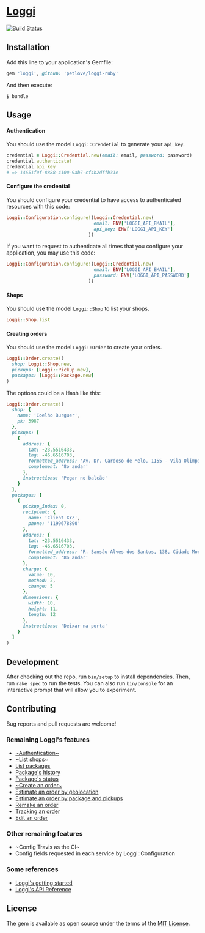 # [Loggi](https://github.com/petlove/loggi-ruby)

[![Build Status](https://travis-ci.org/petlove/loggi-ruby.svg?branch=master)](https://travis-ci.org/petlove/loggi-ruby)

## Installation

Add this line to your application's Gemfile:

```ruby
gem 'loggi', github: 'petlove/loggi-ruby'
```

And then execute:

    $ bundle

## Usage

#### Authentication
You should use the model `Loggi::Crendetial` to generate your `api_key`.
```ruby
credential = Loggi::Credential.new(email: email, password: password)
credential.authenticate!
credential.api_key
# => 14651f0f-8888-4100-9ab7-cf4b2dffb31e
```

#### Configure the credential
You should configure your credential to have access to authenticated resources with this code:
```ruby
Loggi::Configuration.configure!(Loggi::Credential.new(
                                email: ENV['LOGGI_API_EMAIL'],
                                api_key: ENV['LOGGI_API_KEY']
                              ))
```

If you want to request to authenticate all times that you configure your application, you may use this code:
```ruby
Loggi::Configuration.configure!(Loggi::Credential.new(
                                email: ENV['LOGGI_API_EMAIL'],
                                password: ENV['LOGGI_API_PASSWORD']
                              ))
```

#### Shops
You should use the model `Loggi::Shop` to list your shops.
```ruby
Loggi::Shop.list
```

#### Creating orders
You should use the model `Loggi::Order` to create your orders.
```ruby
Loggi::Order.create!(
  shop: Loggi::Shop.new,
  pickups: [Loggi::Pickup.new],
  packages: [Loggi::Package.new]
)
```

The options could be a Hash like this:
```ruby
Loggi::Order.create!(
  shop: {
    name: 'Coelho Burguer',
    pk: 3987
  },
  pickups: [
    {
      address: {
        lat: -23.5516433,
        lng: -46.6516703,
        formatted_address: 'Av. Dr. Cardoso de Melo, 1155 - Vila Olimpia, São Paulo - SP, 04548-004, Brazil',
        complement: '8o andar'
      },
      instructions: 'Pegar no balcão'
    }
  ],
  packages: [
    {
      pickup_index: 0,
      recipient: {
        name: 'Client XYZ',
        phone: '1199678890'
      },
      address: {
        lat: -23.5516433,
        lng: -46.6516703,
        formatted_address: 'R. Sansão Alves dos Santos, 138, Cidade Monções São Paulo - SP Brasil',
        complement: '8o andar'
      },
      charge: {
        value: 10,
        method: 2,
        change: 5
      },
      dimensions: {
        width: 10,
        height: 11,
        length: 12
      },
      instructions: 'Deixar na porta'
    }
  ]
)
```

## Development

After checking out the repo, run `bin/setup` to install dependencies. Then, run `rake spec` to run the tests. You can also run `bin/console` for an interactive prompt that will allow you to experiment.

## Contributing

Bug reports and pull requests are welcome!

### Remaining Loggi's features
- [~Authentication~](https://docs.api.loggi.com/reference/autorizacao#consultar-api-key)
- [~List shops~](https://docs.api.loggi.com/reference/lojas#listagem-de-lojas)
- [List packages](https://docs.api.loggi.com/reference/pacotes#listagem-de-pacotes)
- [Package's history](https://docs.api.loggi.com/reference/pacotes#historico-de-pacote)
- [Package's status](https://docs.api.loggi.com/reference/pacotes#status-dos-pacotes)
- [~Create an order~](https://docs.api.loggi.com/reference/pedidos#criacao-de-pedido)
- [Estimate an order by geolocation](https://docs.api.loggi.com/reference/pedidos#estimar-precos-de-pedido)
- [Estimate an order by package and pickups](https://docs.api.loggi.com/reference/pedidos#estimativa-com-endereco)
- [Remake an order](https://docs.api.loggi.com/reference/pedidos#refazer-um-pedido)
- [Tracking an order](https://docs.api.loggi.com/reference/pedidos#buscar-um-pedido)
- [Edit an order](https://docs.api.loggi.com/reference/pedidos#edi%C3%A7%C3%A3o-de-pedido)

### Other remaining features
- ~Config Travis as the CI~
- Config fields requested in each service by Loggi::Configuration

### Some references
- [Loggi's getting started](https://docs.api.loggi.com/docs/getting-started)
- [Loggi's API Reference](https://docs.api.loggi.com/reference/autorizacao)

## License

The gem is available as open source under the terms of the [MIT License](https://opensource.org/licenses/MIT).
